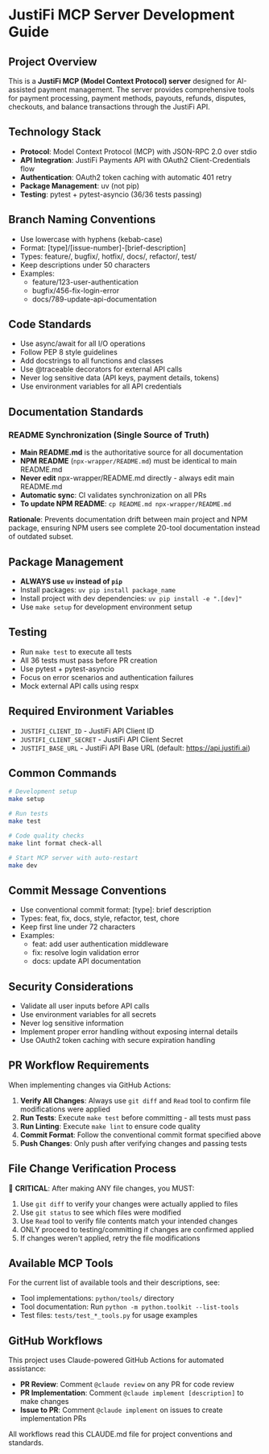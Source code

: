 # JustiFi MCP Server Development Guide

## Project Overview
This is a **JustiFi MCP (Model Context Protocol) server** designed for AI-assisted payment management. The server provides comprehensive tools for payment processing, payment methods, payouts, refunds, disputes, checkouts, and balance transactions through the JustiFi API.

## Technology Stack
- **Protocol**: Model Context Protocol (MCP) with JSON-RPC 2.0 over stdio
- **API Integration**: JustiFi Payments API with OAuth2 Client-Credentials flow
- **Authentication**: OAuth2 token caching with automatic 401 retry
- **Package Management**: uv (not pip)
- **Testing**: pytest + pytest-asyncio (36/36 tests passing)

## Branch Naming Conventions
- Use lowercase with hyphens (kebab-case)
- Format: [type]/[issue-number]-[brief-description]
- Types: feature/, bugfix/, hotfix/, docs/, refactor/, test/
- Keep descriptions under 50 characters
- Examples:
  * feature/123-user-authentication
  * bugfix/456-fix-login-error
  * docs/789-update-api-documentation

## Code Standards
- Use async/await for all I/O operations
- Follow PEP 8 style guidelines
- Add docstrings to all functions and classes
- Use @traceable decorators for external API calls
- Never log sensitive data (API keys, payment details, tokens)
- Use environment variables for all API credentials

## Documentation Standards

### README Synchronization (Single Source of Truth)
- **Main README.md** is the authoritative source for all documentation
- **NPM README** (`npx-wrapper/README.md`) must be identical to main README.md
- **Never edit** npx-wrapper/README.md directly - always edit main README.md
- **Automatic sync**: CI validates synchronization on all PRs
- **To update NPM README**: `cp README.md npx-wrapper/README.md`

**Rationale**: Prevents documentation drift between main project and NPM package, ensuring NPM users see complete 20-tool documentation instead of outdated subset.

## Package Management
- **ALWAYS use `uv` instead of `pip`**
- Install packages: `uv pip install package_name`
- Install project with dev dependencies: `uv pip install -e ".[dev]"`
- Use `make setup` for development environment setup

## Testing
- Run `make test` to execute all tests
- All 36 tests must pass before PR creation
- Use pytest + pytest-asyncio
- Focus on error scenarios and authentication failures
- Mock external API calls using respx

## Required Environment Variables
- `JUSTIFI_CLIENT_ID` - JustiFi API Client ID
- `JUSTIFI_CLIENT_SECRET` - JustiFi API Client Secret
- `JUSTIFI_BASE_URL` - JustiFi API Base URL (default: https://api.justifi.ai)

## Common Commands
```bash
# Development setup
make setup

# Run tests
make test

# Code quality checks
make lint format check-all

# Start MCP server with auto-restart
make dev
```

## Commit Message Conventions
- Use conventional commit format: [type]: brief description
- Types: feat, fix, docs, style, refactor, test, chore
- Keep first line under 72 characters
- Examples:
  * feat: add user authentication middleware
  * fix: resolve login validation error
  * docs: update API documentation

## Security Considerations
- Validate all user inputs before API calls
- Use environment variables for all secrets
- Never log sensitive information
- Implement proper error handling without exposing internal details
- Use OAuth2 token caching with secure expiration handling

## PR Workflow Requirements
When implementing changes via GitHub Actions:
1. **Verify All Changes**: Always use `git diff` and `Read` tool to confirm file modifications were applied
2. **Run Tests**: Execute `make test` before committing - all tests must pass
3. **Run Linting**: Execute `make lint` to ensure code quality
4. **Commit Format**: Follow the conventional commit format specified above
5. **Push Changes**: Only push after verifying changes and passing tests

## File Change Verification Process
🚨 **CRITICAL**: After making ANY file changes, you MUST:
1. Use `git diff` to verify your changes were actually applied to files
2. Use `git status` to see which files were modified
3. Use `Read` tool to verify file contents match your intended changes
4. ONLY proceed to testing/committing if changes are confirmed applied
5. If changes weren't applied, retry the file modifications

## Available MCP Tools
For the current list of available tools and their descriptions, see:
- Tool implementations: `python/tools/` directory
- Tool documentation: Run `python -m python.toolkit --list-tools`
- Test files: `tests/test_*_tools.py` for usage examples

## GitHub Workflows
This project uses Claude-powered GitHub Actions for automated assistance:
- **PR Review**: Comment `@claude review` on any PR for code review
- **PR Implementation**: Comment `@claude implement [description]` to make changes
- **Issue to PR**: Comment `@claude implement` on issues to create implementation PRs

All workflows read this CLAUDE.md file for project conventions and standards. 